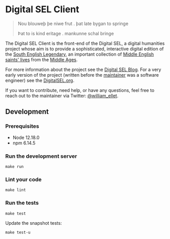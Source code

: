 # Digital SEL Client

> Nou blouweþ þe niwe frut . þat late bygan to springe
>
> Þat to is kind eritage . mankunne schal bringe

The Digital SEL Client is the front-end of the Digital SEL, a digital humanities project whose aim is to
provide a sophisticated, interactive digital edition of the
[South English Legendary](https://en.wikipedia.org/wiki/South_English_Legendary), an important
collection of [Middle English](https://en.wikipedia.org/wiki/Middle_English)
[saints' lives](https://en.wikipedia.org/wiki/Hagiography) from the [Middle Ages](https://en.wikipedia.org/wiki/Middle_Ages).

For more information about the project see the [Digital SEL Blog](http://blog.digitalsel.org/).
For a very early version of the project (written before the [maintainer](http://william-bolton.com/)
was a software engineer) see the [DigitalSEL.org](http://digitalsel.org/).

If you want to contribute, need help, or have any questions, feel free to reach out to
the maintainer via Twitter: [@william_ellet](https://twitter.com/william_ellet).

## Development

### Prerequisites

- Node 12.18.0
- npm 6.14.5

### Run the development server

`make run`

### Lint your code

`make lint`

### Run the tests

`make test`

Update the snapshot tests:

`make test-u`
